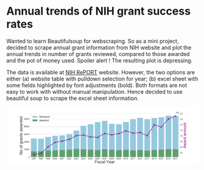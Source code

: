 # Annual trends of NIH grant success rates

Wanted to learn Beautifulsoup for webscraping. So as a mini project, decided to scrape annual grant information from NIH website and plot the annual trends in number of grants reviewed, compared to those awarded and the pot of money used. Spoiler alert ! The resulting plot is depressing.

The data is available at [NIH RePORT](https://report.nih.gov/success_rates/) website. However, the two options are either (a) website table with pulldown selection for year; (b) excel sheet with some fields highlighted by font adjustments (bold). Both formats are not easy to work with without manual manipulation. Hence decided to use beautiful soup to scrape the excel sheet information.

![Alt text](awardedReviewd.png?raw=true "Title")
